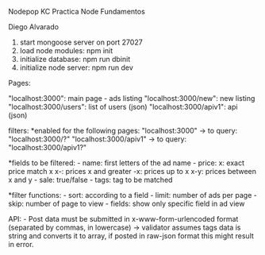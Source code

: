 Nodepop
KC Practica Node Fundamentos

Diego Alvarado


1. start mongoose server on port 27027
2. load node modules: npm init
3. initialize database: npm run dbinit
4. initialize node server: npm run dev

Pages:

"localhost:3000": main page - ads listing
"localhost:3000/new": new listing
"localhost:3000/users": list of users (json)
"localhost:3000/apiv1": api (json)


filters:
*enabled for the following pages:
    "localhost:3000" -> to query: "localhost:3000/?" 
    "localhost:3000/apiv1" -> to query: "localhost:3000/apiv1?"

*fields to be filtered:
    - name: first letters of the ad name
    - price: 
        x: exact price match x
        x-: prices x and greater
        -x: prices up to x
        x-y: prices between x and y
    - sale: true/false
    - tags: tag to be matched

*filter functions:
    - sort: according to a field
    - limit: number of ads per page
    - skip: number of page to view
    - fields: show only specific field in ad view

API:
    - Post data must be submitted in x-www-form-urlencoded format (separated by commas, in lowercase) -> validator assumes tags data is string and converts it to array, if posted in raw-json format this might result in error.
